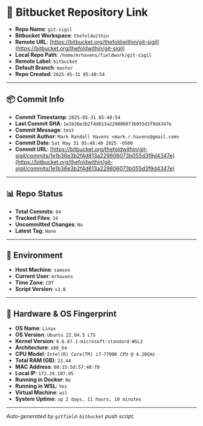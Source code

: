 # 🔗 Bitbucket Repository Link

- **Repo Name**: `git-sigil`
- **Bitbucket Workspace**: `thefoldwithin`
- **Remote URL**: [https://bitbucket.org/thefoldwithin/git-sigil](https://bitbucket.org/thefoldwithin/git-sigil)
- **Local Repo Path**: `/home/mrhavens/fieldwork/git-sigil`
- **Remote Label**: `bitbucket`
- **Default Branch**: `master`
- **Repo Created**: `2025-05-31 05:48:54`

---

## 📦 Commit Info

- **Commit Timestamp**: `2025-05-31 05:48:54`
- **Last Commit SHA**: `1e1b36e3b2f4d813a229806073b055d3f9d4347e`
- **Commit Message**: `test`
- **Commit Author**: `Mark Randall Havens <mark.r.havens@gmail.com>`
- **Commit Date**: `Sat May 31 05:48:40 2025 -0500`
- **Commit URL**: [https://bitbucket.org/thefoldwithin/git-sigil/commits/1e1b36e3b2f4d813a229806073b055d3f9d4347e](https://bitbucket.org/thefoldwithin/git-sigil/commits/1e1b36e3b2f4d813a229806073b055d3f9d4347e)

---

## 📊 Repo Status

- **Total Commits**: `84`
- **Tracked Files**: `34`
- **Uncommitted Changes**: `No`
- **Latest Tag**: `None`

---

## 🧭 Environment

- **Host Machine**: `samson`
- **Current User**: `mrhavens`
- **Time Zone**: `CDT`
- **Script Version**: `v1.0`

---

## 🧬 Hardware & OS Fingerprint

- **OS Name**: `Linux`
- **OS Version**: `Ubuntu 22.04.5 LTS`
- **Kernel Version**: `6.6.87.1-microsoft-standard-WSL2`
- **Architecture**: `x86_64`
- **CPU Model**: `Intel(R) Core(TM) i7-7700K CPU @ 4.20GHz`
- **Total RAM (GB)**: `23.44`
- **MAC Address**: `00:15:5d:57:40:f0`
- **Local IP**: `172.28.107.95`
- **Running in Docker**: `No`
- **Running in WSL**: `Yes`
- **Virtual Machine**: `wsl`
- **System Uptime**: `up 2 days, 11 hours, 10 minutes`

---

_Auto-generated by `gitfield-bitbucket` push script._
